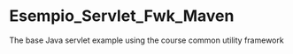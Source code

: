 # Esempio_Servlet_Fwk_Maven
 The base Java servlet example using the course common utility framework
